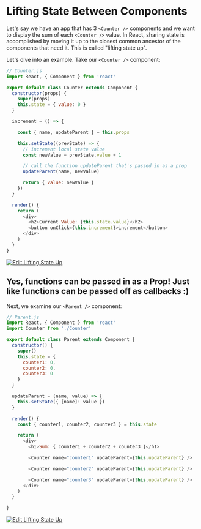 # Lifting State Between Components

Let's say we have an app that has 3 `<Counter />` components and we want to display the sum of each `<Counter />` value. In React, sharing state is accomplished by moving it up to the closest common ancestor of the components that need it. This is called "lifting state up".

Let's dive into an example. Take our `<Counter />` component:

```js
// Counter.js
import React, { Component } from 'react'

export default class Counter extends Component {
  constructor(props) {
    super(props)
    this.state = { value: 0 }
  }

  increment = () => {

    const { name, updateParent } = this.props

    this.setState((prevState) => {
      // increment local state value
      const newValue = prevState.value + 1 

      // call the function updateParent that's passed in as a prop
      updateParent(name, newValue)

      return { value: newValue }
    })
  }

  render() {
    return (
      <div>
        <h2>Current Value: {this.state.value}</h2>
        <button onClick={this.increment}>increment</button>
      </div>
    )
  }
}
```

[![Edit Lifting State Up](https://codesandbox.io/static/img/play-codesandbox.svg)](https://codesandbox.io/s/72v16omrn6?module=%2FCounter.js)

## Yes, functions can be passed in as a Prop! Just like functions can be passed off as callbacks :)

Next, we examine our `<Parent />` component:

```js
// Parent.js
import React, { Component } from 'react'
import Counter from './Counter'

export default class Parent extends Component {
  constructor() {
    super()
    this.state = {
      counter1: 0,
      counter2: 0,
      counter3: 0
    }
  }

  updateParent = (name, value) => {
    this.setState({ [name]: value })
  } 

  render() {
    const { counter1, counter2, counter3 } = this.state

    return (
      <div>
        <h1>Sum: { counter1 + counter2 + counter3 }</h1>

        <Counter name="counter1" updateParent={this.updateParent} />

        <Counter name="counter2" updateParent={this.updateParent} />

        <Counter name="counter3" updateParent={this.updateParent} />
      </div>
    )
  }

}
```

[![Edit Lifting State Up](https://codesandbox.io/static/img/play-codesandbox.svg)](https://codesandbox.io/s/72v16omrn6?module=%2FParent.js)